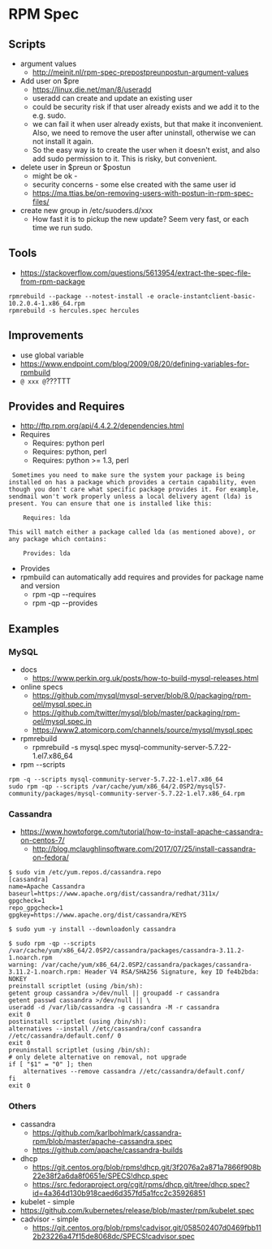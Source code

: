 # RPM Spec
## Scripts
* argument values
  * http://meinit.nl/rpm-spec-prepostpreunpostun-argument-values
* Add user on $pre
  * https://linux.die.net/man/8/useradd
  * useradd can create and update an existing user
  * could be security risk if that user already exists and we add it to the e.g. sudo.
  * we can fail it when user already exists, but that make it inconvenient. Also, we need to remove the user after uninstall, otherwise we can not install it again.
  * So the easy way is to create the user when it doesn't exist, and also add sudo permission to it. This is risky, but convenient.
* delete user in $preun or $postun
  * might be ok - 
  * security concerns - some else created with the same user id
  * https://ma.ttias.be/on-removing-users-with-postun-in-rpm-spec-files/
* create new group in /etc/suoders.d/xxx
  * How fast it is to pickup the new update? Seem very fast, or each time we run sudo.

## Tools
* https://stackoverflow.com/questions/5613954/extract-the-spec-file-from-rpm-package
```
rpmrebuild --package --notest-install -e oracle-instantclient-basic-10.2.0.4-1.x86_64.rpm
rpmrebuild -s hercules.spec hercules
```

## Improvements
* use global variable
* https://www.endpoint.com/blog/2009/08/20/defining-variables-for-rpmbuild
* ```@ xxx @```???TTT

## Provides and Requires
* http://ftp.rpm.org/api/4.4.2.2/dependencies.html
* Requires
  * Requires: python perl
  * Requires: python, perl
  * Requires: python >= 1.3, perl
```
 Sometimes you need to make sure the system your package is being installed on has a package which provides a certain capability, even though you don't care what specific package provides it. For example, sendmail won't work properly unless a local delivery agent (lda) is present. You can ensure that one is installed like this:

	Requires: lda

This will match either a package called lda (as mentioned above), or any package which contains:

	Provides: lda
```
* Provides
* rpmbuild can automatically add requires and provides for package name and version
  * rpm -qp --requires <rpm file>
  *  rpm -qp --provides <rpm file>

## Examples

### MySQL
* docs
  * https://www.perkin.org.uk/posts/how-to-build-mysql-releases.html
* online specs
  * https://github.com/mysql/mysql-server/blob/8.0/packaging/rpm-oel/mysql.spec.in
  * https://github.com/twitter/mysql/blob/master/packaging/rpm-oel/mysql.spec.in
  * https://www2.atomicorp.com/channels/source/mysql/mysql.spec
* rpmrebuild
  * rpmrebuild -s mysql.spec mysql-community-server-5.7.22-1.el7.x86_64
* rpm --scripts
```
rpm -q --scripts mysql-community-server-5.7.22-1.el7.x86_64
sudo rpm -qp --scripts /var/cache/yum/x86_64/2.0SP2/mysql57-community/packages/mysql-community-server-5.7.22-1.el7.x86_64.rpm
```
### Cassandra
* https://www.howtoforge.com/tutorial/how-to-install-apache-cassandra-on-centos-7/
  * http://blog.mclaughlinsoftware.com/2017/07/25/install-cassandra-on-fedora/
```
$ sudo vim /etc/yum.repos.d/cassandra.repo
[cassandra]
name=Apache Cassandra
baseurl=https://www.apache.org/dist/cassandra/redhat/311x/
gpgcheck=1
repo_gpgcheck=1
gpgkey=https://www.apache.org/dist/cassandra/KEYS

$ sudo yum -y install --downloadonly cassandra

$ sudo rpm -qp --scripts /var/cache/yum/x86_64/2.0SP2/cassandra/packages/cassandra-3.11.2-1.noarch.rpm
warning: /var/cache/yum/x86_64/2.0SP2/cassandra/packages/cassandra-3.11.2-1.noarch.rpm: Header V4 RSA/SHA256 Signature, key ID fe4b2bda: NOKEY
preinstall scriptlet (using /bin/sh):
getent group cassandra >/dev/null || groupadd -r cassandra
getent passwd cassandra >/dev/null || \
useradd -d /var/lib/cassandra -g cassandra -M -r cassandra
exit 0
postinstall scriptlet (using /bin/sh):
alternatives --install //etc/cassandra/conf cassandra //etc/cassandra/default.conf/ 0
exit 0
preuninstall scriptlet (using /bin/sh):
# only delete alternative on removal, not upgrade
if [ "$1" = "0" ]; then
    alternatives --remove cassandra //etc/cassandra/default.conf/
fi
exit 0

```

### Others
* cassandra
  * https://github.com/karlbohlmark/cassandra-rpm/blob/master/apache-cassandra.spec
  * https://github.com/apache/cassandra-builds
* dhcp
  * https://git.centos.org/blob/rpms!dhcp.git/3f2076a2a871a7866f908b22e38f2a6da8f0651e/SPECS!dhcp.spec
  * https://src.fedoraproject.org/cgit/rpms/dhcp.git/tree/dhcp.spec?id=4a364d130b918caed6d357fd5a1fcc2c35926851
*  kubelet - simple
  * https://github.com/kubernetes/release/blob/master/rpm/kubelet.spec
* cadvisor - simple
  * https://git.centos.org/blob/rpms!cadvisor.git/058502407d0469fbb112b23226a47f15de8068dc/SPECS!cadvisor.spec
